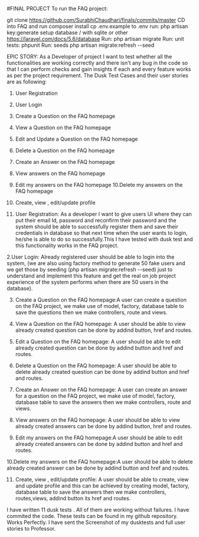 #FINAL PROJECT
To run the FAQ project:

git clone https://github.com/SurabhiChaudhari/finals/commits/master
CD into FAQ and run composer install
cp .env.example to .env
run: php artisan key:generate
setup database / with sqlite or other https://laravel.com/docs/5.6/database
Run: php artisan migrate
Run: unit tests: phpunit
Run: seeds php artisan migrate:refresh --seed

EPIC STORY:
As a Developer of project I want to test whether all the functionalities are working correctly and there isn't any bug in the code so that I can perform checks and gain insights if each and every feature works as per the project requirement.
The Dusk Test Cases and their user stories are as following:
1. User Registration
2. User Login
3. Create a Question on the FAQ homepage
4. View a Question on the FAQ homepage
5. Edit and Update a Question on the FAQ homepage
6. Delete a Question on the FAQ homepage
7. Create an Answer on the FAQ homepage
8. View answers on the FAQ homepage
9. Edit my answers on the FAQ homepage
10.Delete my answers on the FAQ homepage
11. Create, view , edit/update profile

1. User Registration: As a developer I want to give users UI where they can put their email Id, password and reconfirm their password and the system should be able to successfully register them and save their credentials in database so that next time when the user wants to login, he/she is able to do so successfully.This I have tested with dusk test and this functionality works in the FAQ project.

2.User Login: Already registered user should be able to login into the system, (we are also using factory method to generate 50 fake users and we get those by seeding (php artisan migrate:refresh --seed) just to understand and implement this feature and get the real on job project experience of the system performs when there are 50 users in the database).

3. Create a Question on the FAQ homepage:A user can create a question on the FAQ project, we make use of model, factory, database table to save the questions then we make controllers, route and views.

4. View a Question on the FAQ homepage: A user should be able to view already created question can be done by addind button, href and routes. 

5. Edit a Question on the FAQ homepage: A user should be able to edit already created question can be done by addind button and href and routes.

6. Delete a Question on the FAQ homepage: A user should be able to delete already created question can be done by addind button and href and routes.

7. Create an Answer on the FAQ homepage: A user can create an answer for a question on the FAQ project, we make use of model, factory, database table to save the answers then we make controllers, route and views.

8. View answers on the FAQ homepage: A user should be able to view already created answers can be done by addind button, href and routes.

9. Edit my answers on the FAQ homepage:A user should be able to edit already created answers can be done by addind button and href and routes.

10.Delete my answers on the FAQ homepage:A user should be able to delete already created answer can be done by addind button and href and routes.

11. Create, view , edit/update profile: A user should be able to create, view and update profile and this can be achieved by creating model, factory, database table to save the answers then we make controllers, routes,views, addind button its href and routes.


I have written 11 dusk tests . All of them are working without failures. I have commited the code. These tests can be found in my github repository.	Works Perfectly. I have sent the Screenshot of my dusktests and full user stories to Professor.

